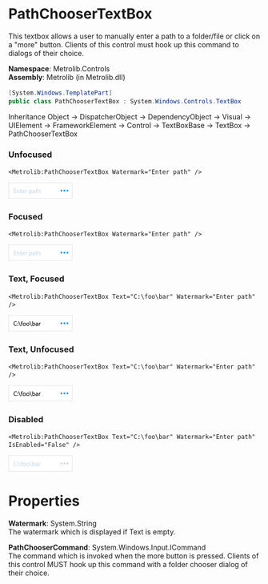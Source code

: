 # PathChooserTextBox  

This textbox allows a user to manually enter a path to a folder/file or click on a "more" button.
                Clients of this control must hook up this command to dialogs of their choice.

**Namespace**: Metrolib.Controls  
**Assembly**: Metrolib (in Metrolib.dll)  

```C#
[System.Windows.TemplatePart]
public class PathChooserTextBox : System.Windows.Controls.TextBox
```

Inheritance Object -> DispatcherObject -> DependencyObject -> Visual -> UIElement -> FrameworkElement -> Control -> TextBoxBase -> TextBox -> PathChooserTextBox
### Unfocused

```xaml
<Metrolib:PathChooserTextBox Watermark="Enter path" />

```
![Image of PathChooserTextBox, Unfocused](Unfocused.png)

### Focused

```xaml
<Metrolib:PathChooserTextBox Watermark="Enter path" />

```
![Image of PathChooserTextBox, Focused](Focused.png)

### Text, Focused

```xaml
<Metrolib:PathChooserTextBox Text="C:\foo\bar" Watermark="Enter path" />

```
![Image of PathChooserTextBox, Text, Focused](Text__Focused.png)

### Text, Unfocused

```xaml
<Metrolib:PathChooserTextBox Text="C:\foo\bar" Watermark="Enter path" />

```
![Image of PathChooserTextBox, Text, Unfocused](Text__Unfocused.png)

### Disabled

```xaml
<Metrolib:PathChooserTextBox Text="C:\foo\bar" Watermark="Enter path" IsEnabled="False" />

```
![Image of PathChooserTextBox, Disabled](Disabled.png)

# Properties  

**Watermark**: System.String  
The watermark which is displayed if Text is empty.

**PathChooserCommand**: System.Windows.Input.ICommand  
The command which is invoked when the more button is pressed.
            Clients of this control MUST hook up this command with a folder chooser
            dialog of their choice.

